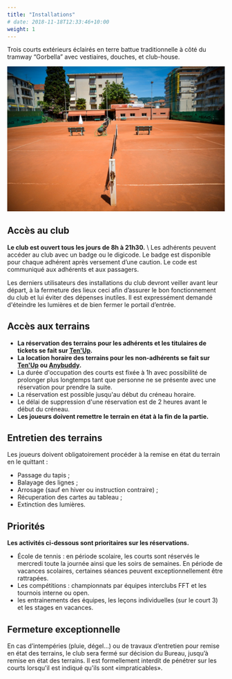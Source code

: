 ```yaml
---
title: "Installations"
# date: 2018-11-18T12:33:46+10:00
weight: 1
---
```

Trois courts extérieurs éclairés en terre battue traditionnelle à côté du tramway “Gorbella” avec vestiaires, douches, et club-house.
<!--more-->

![Vue du club depuis le boulevard Gorbella](/images/photos/tcg-2018-06-23-B.jpg)

## Accès au club

**Le club est ouvert tous les jours de 8h à 21h30.** \\
Les adhérents peuvent accéder au club avec un badge ou le digicode.
Le badge est disponible pour chaque adhérent après versement d’une caution.
Le code est communiqué aux adhérents et aux passagers.

Les derniers utilisateurs des installations du club devront veiller avant leur départ, à la fermeture des lieux ceci afin d’assurer le bon fonctionnement du club et lui éviter des dépenses inutiles.
Il est expressément demandé d'éteindre les lumières et de bien fermer le portail d’entrée.

## Accès aux terrains

- **La réservation des terrains pour les adhérents et les titulaires de tickets se fait sur [Ten'Up](https://tenup.fft.fr/).**
- **La location horaire des terrains pour les non-adhérents se fait sur [Ten'Up](https://tenup.fft.fr/location-horaire) ou [Anybuddy](https://www.anybuddyapp.com).**
- La durée d'occupation des courts est fixée à 1h avec possibilité de prolonger plus longtemps tant que personne ne se présente avec une réservation pour prendre la suite.
- La réservation est possible jusqu'au début du créneau horaire.
- Le délai de suppression d'une réservation est de 2 heures avant le début du créneau.
- **Les joueurs doivent remettre le terrain en état à la fin de la partie.**

## Entretien des terrains

Les joueurs doivent obligatoirement procéder à la remise en état du terrain en le quittant :

- Passage du tapis  ;
- Balayage des lignes ;
- Arrosage (sauf en hiver ou instruction contraire) ;
- Récuperation des cartes au tableau ;
- Extinction des lumières.



## Priorités
**Les activités ci-dessous sont prioritaires sur les réservations.**
- École de tennis : en période scolaire, les courts sont réservés le mercredi toute la journée ainsi que les soirs de semaines.
  En période de vacances scolaires, certaines séances peuvent exceptionnellement être rattrapées.
- Les compétitions : championnats par équipes interclubs FFT et les tournois interne ou open.
- les entrainements des équipes, les leçons individuelles (sur le court 3) et les stages en vacances.

## Fermeture exceptionnelle

En cas d’intempéries  (pluie, dégel…) ou de travaux d’entretien pour remise en état des terrains, le club sera fermé sur décision du Bureau, jusqu’à remise en état des terrains.
Il est formellement interdit de pénétrer sur les courts lorsqu'il est indiqué qu'ils sont «impraticables».
